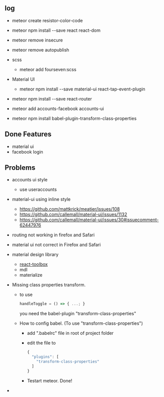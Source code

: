 ## log
* meteor create resistor-color-code
* meteor npm install --save react react-dom
* meteor remove insecure
* meteor remove autopublish
* scss
  * meteor add fourseven:scss
* Material UI
  * meteor npm install --save material-ui react-tap-event-plugin
* meteor npm install --save react-router
* meteor add accounts-facebook accounts-ui

* meteor npm install babel-plugin-transform-class-properties

## Done Features
* material ui
* facebook login

## Problems
* accounts ui style
  * use useraccounts
* material-ui using inline style
  * https://github.com/mattkrick/meatier/issues/108
  * https://github.com/callemall/material-ui/issues/1132
  * https://github.com/callemall/material-ui/issues/30#issuecomment-62447976
* routing not working in firefox and Safari
* material ui not correct in Firefox and Safari
* material design library
  * [react-toolbox](https://github.com/react-toolbox/react-toolbox)
  * mdl
  * materialize
* Missing class properties transform.
  * to use

    ```js
    handleToggle = () => { ...; }
    ```

    you need the babel-plugin "transform-class-properties"

  * How to config babel. (To use "transform-class-properties")
    * add ".babelrc" file in root of project folder
    * edit the file to

      ```js
      {
        "plugins": [
          "transform-class-properties"
        ]
      }
      ```
    * Testart meteor. Done!

* 
